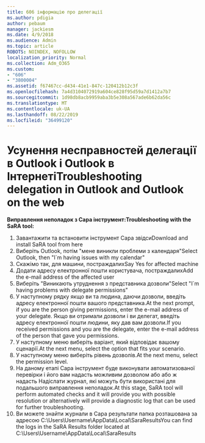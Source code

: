 ```yaml
---
title: 606 інформацію про делегації
ms.author: pdigia
author: pebaum
manager: jackiesm
ms.date: 4/9/2018
ms.audience: Admin
ms.topic: article
ROBOTS: NOINDEX, NOFOLLOW
localization_priority: Normal
ms.collection: Adm_O365
ms.custom:
- "606"
- "3800004"
ms.assetid: f67467cc-d434-41e1-847c-120412b12c3f
ms.openlocfilehash: 7a4d3104072919a604ce828f95d59a7d1412a7b7
ms.sourcegitcommit: 1d98db8acb9959aba3b5e308a567ade6b62da56c
ms.translationtype: MT
ms.contentlocale: uk-UA
ms.lasthandoff: 08/22/2019
ms.locfileid: "36499120"
---
```

# <a name="troubleshooting-delegation-in-outlook-and-outlook-on-the-web"></a><span data-ttu-id="82aac-102">Усунення несправностей делегації в Outlook і Outlook в Інтернеті</span><span class="sxs-lookup"><span data-stu-id="82aac-102">Troubleshooting delegation in Outlook and Outlook on the web</span></span>

<span data-ttu-id="82aac-103">**Виправлення неполадок з Сара інструмент:**</span><span class="sxs-lookup"><span data-stu-id="82aac-103">**Troubleshooting with the SaRA tool:**</span></span>

1. <span data-ttu-id="82aac-104">Завантажити та встановити інструмент Сара звідси</span><span class="sxs-lookup"><span data-stu-id="82aac-104">Download and install SaRA tool from here</span></span>
1. <span data-ttu-id="82aac-105">Виберіть Outlook, потім "мене виникли проблеми з календаря"</span><span class="sxs-lookup"><span data-stu-id="82aac-105">Select Outlook, then "I\`m having issues with my calendar"</span></span>
1. <span data-ttu-id="82aac-106">Скажімо так, для машини, постраждалих</span><span class="sxs-lookup"><span data-stu-id="82aac-106">Say Yes for affected machine</span></span>
1. <span data-ttu-id="82aac-107">Додати адресу електронної пошти користувача, постраждалих</span><span class="sxs-lookup"><span data-stu-id="82aac-107">Add the e-mail address of the affected user</span></span>
1. <span data-ttu-id="82aac-108">Виберіть "Виникають утруднення з представника дозволи"</span><span class="sxs-lookup"><span data-stu-id="82aac-108">Select "I\`m having problems with delegate permissions"</span></span>
1. <span data-ttu-id="82aac-109">У наступному рядку якщо ви та людина, даючи дозволи, введіть адресу електронної пошти вашого представника.</span><span class="sxs-lookup"><span data-stu-id="82aac-109">At the next prompt, if you are the person giving permissions, enter the e-mail address of your delegate.</span></span> <span data-ttu-id="82aac-110">Якщо ви отримали дозволи і ви делегат, введіть адресу електронної пошти людини, яку дав вам дозволи.</span><span class="sxs-lookup"><span data-stu-id="82aac-110">If you received permissions and you are the delegate, enter the e-mail address of the person that gave you permissions.</span></span>
1. <span data-ttu-id="82aac-111">У наступному меню виберіть варіант, який відповідає вашому сценарії.</span><span class="sxs-lookup"><span data-stu-id="82aac-111">At the next menu, select the option that fits your scenario.</span></span>
1. <span data-ttu-id="82aac-112">У наступному меню виберіть рівень дозволів.</span><span class="sxs-lookup"><span data-stu-id="82aac-112">At the next menu, select the permission level.</span></span>
1. <span data-ttu-id="82aac-113">На даному етапі Сара інструмент буде виконувати автоматизованої перевірки і його вам надасть можливим дозволом або або ж надасть Надіcлати журнал, які можуть бути використані для подальшого виправлення неполадок.</span><span class="sxs-lookup"><span data-stu-id="82aac-113">At this stage, SaRA tool will perform automated checks and it will provide you with possible resolution or alternatively will provide a diagnostic log that can be used for further troubleshooting.</span></span>
1. <span data-ttu-id="82aac-114">Ви можете знайти журнали в Сара результати папка розташована за адресою C:\Users\Username\AppData\Local\SaraResults</span><span class="sxs-lookup"><span data-stu-id="82aac-114">You can find the logs in the SaRA Results folder located at C:\Users\Username\AppData\Local\SaraResults</span></span>
